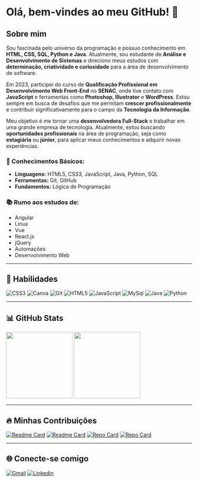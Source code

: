 # Olá, bem-vindes ao meu GitHub! 👋

## Sobre mim 

Sou fascinada pelo universo da programação e possuo conhecimento em **HTML, CSS, SQL, Python e Java**. Atualmente, sou estudante de **Análise e Desenvolvimento de Sistemas** e direciono meus estudos com **determinação, criatividade e curiosidade** para a área de desenvolvimento de software.

Em 2023, participei do curso de **Qualificação Profissional em Desenvolvimento Web Front-End** no **SENAC**, onde tive contato com **JavaScript** e ferramentas como **Photoshop, Illustrator** e **WordPress**. Estou sempre em busca de desafios que me permitam **crescer profissionalmente** e contribuir significativamente para o campo da **Tecnologia da Informação**.

Meu objetivo é me tornar uma **desenvolvedora Full-Stack** e trabalhar em uma grande empresa de tecnologia. Atualmente, estou buscando **oportunidades profissionais** na área de programação, seja como **estagiária** ou **júnior**, para aplicar meus conhecimentos e adquirir novas experiências.

### 🔹 Conhecimentos Básicos:
- **Linguagens:** HTML5, CSS3, JavaScript, Java, Python, SQL  
- **Ferramentas:** Git, GitHub  
- **Fundamentos:** Lógica de Programação  

### 📚 Rumo aos estudos de:
- Angular
- Linux
- Vue
- React.js
- jQuery
- Automações
- Desenvolvimento Web

---

## 🚀 Habilidades  

![CSS3](https://img.shields.io/badge/CSS3-1572B6?style=for-the-badge&logo=css3&logoColor=white)
![Canva](https://img.shields.io/badge/Canva-%2300C4CC.svg?&style=for-the-badge&logo=Canva&logoColor=white)
![Git](https://img.shields.io/badge/GIT-E44C30?style=for-the-badge&logo=git&logoColor=white)
![HTML5](https://img.shields.io/badge/HTML5-E34F26?style=for-the-badge&logo=html5&logoColor=white)
![JavaScript](https://img.shields.io/badge/JavaScript-323330?style=for-the-badge&logo=javascript&logoColor=F7DF1E)
![MySql](https://img.shields.io/badge/MySQL-20232A?logo=mysql&logoColor=white&style=for-the-badge)
![Java](https://img.shields.io/badge/Java-ED8B00?logo=java&logoColor=white&style=for-the-badge)
![Python](https://img.shields.io/badge/Python-3776AB?logo=python&logoColor=white&style=for-the-badge)

---

## 📊 GitHub Stats  


<div>
  <img height="180em" src="https://github-readme-stats.vercel.app/api?username=meaeduarda&show_icons=true&theme=midnight-purple&include_all_commits=true&count_private=true"/>
  <img height="180em" src="https://github-readme-stats.vercel.app/api/top-langs/?username=meaeduarda&layout=compact&langs_count=16&theme=midnight-purple&cache_seconds=86400"/>
</div>

---

## 🔥 Minhas Contribuições  

[![Readme Card](https://github-readme-stats.vercel.app/api/pin/?username=meaeduarda&repo=Banking_operation&theme=midnight-purple&cache_seconds=86400)](https://github.com/meaeduarda/banking_operation)
[![Readme Card](https://github-readme-stats.vercel.app/api/pin/?username=meaeduarda&repo=LeitorDePensamento&theme=midnight-purple&cache_seconds=86400)](https://github.com/meaeduarda/LeitorDePensamento)
[![Repo Card](https://github-readme-stats.vercel.app/api/pin/?username=meaeduarda&repo=Bd_oficina&bg_color=000&border_color=30A3DC&show_icons=true&icon_color=30A3DC&title_color=E94D5F&text_color=FFF&cache_seconds=86400)](https://github.com/meaeduarda/Bd_oficina)
[![Repo Card](https://github-readme-stats.vercel.app/api/pin/?username=meaeduarda&repo=sitelegendary&bg_color=000&border_color=30A3DC&show_icons=true&icon_color=30A3DC&title_color=E94D5F&text_color=FFF&cache_seconds=86400)](https://github.com/meaeduarda/sitelegendary)


---

## 🌐 Conecte-se comigo  

<a href="mailto:seuemail@example.com" target="_blank">![Gmail](https://img.shields.io/badge/Gmail-D14836?style=for-the-badge&logo=gmail&logoColor=white)</a>
<a href="https://www.linkedin.com/in/maria-eduarda-araújo-724bb71ba/" target="_blank">![Linkedin](https://img.shields.io/badge/LinkedIn-0077B5?style=for-the-badge&logo=linkedin&logoColor=white)</a>
